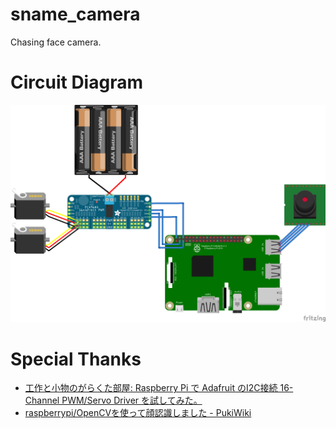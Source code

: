 # sname_camera

Chasing face camera.

# Circuit Diagram

![Circuit Diagram](https://github.com/satosystems/snake_camera/raw/master/sname_camera.png)

# Special Thanks

* [工作と小物のがらくた部屋: Raspberry Pi で Adafruit のI2C接続 16-Channel PWM/Servo Driver を試してみた。](http://junkroom2cyberrobotics.blogspot.jp/2013/06/raspberry-pi-adafruit-i2c-16-channel.html)
* [raspberrypi/OpenCVを使って顔認識しました - PukiWiki](http://www.pwv.co.jp/~take/TakeWiki/index.php?raspberrypi%2FOpenCV%E3%82%92%E4%BD%BF%E3%81%A3%E3%81%A6%E9%A1%94%E8%AA%8D%E8%AD%98%E3%81%97%E3%81%BE%E3%81%97%E3%81%9F)

